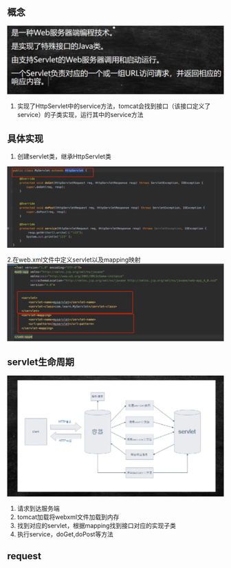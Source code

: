 ## 概念

![title](https://raw.githubusercontent.com/zhouyubiu/gitnotes_images/master/gitnote/2020/06/25/1593093846244-1593093846275.png)

1. 实现了HttpServlet中的service方法，tomcat会找到接口（该接口定义了service）的子类实现，运行其中的service方法


## 具体实现
1. 创建servlet类，继承HttpServlet类

![title](https://raw.githubusercontent.com/zhouyubiu/gitnotes_images/master/gitnote/2020/06/25/1593094130996-1593094130998.png)

2.在web.xml文件中定义servlet以及mapping映射
![title](https://raw.githubusercontent.com/zhouyubiu/gitnotes_images/master/gitnote/2020/06/25/1593094247592-1593094247594.png)


## servlet生命周期

![title](https://raw.githubusercontent.com/zhouyubiu/gitnotes_images/master/gitnote/2020/06/25/1593097649798-1593097649803.png)

1. 请求到达服务端
2. tomcat加载将webxml文件加载到内存
3. 找到对应的servlet，根据mapping找到接口对应的实现子类
4. 执行service，doGet,doPost等方法 


## request
